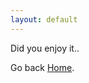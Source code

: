 ```yaml
---
layout: default
---
```


Did you enjoy it..

Go back <a href="{{ site.url }}" class="btn">Home</a>.
